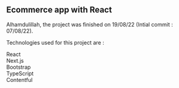 ## Ecommerce app with React

Alhamdulillah, the project was finished on 19/08/22 (Intial commit : 07/08/22).

Technologies used for this project are :

React <br />
Next.js <br />
Bootstrap <br />
TypeScript <br />
Contentful <br />

